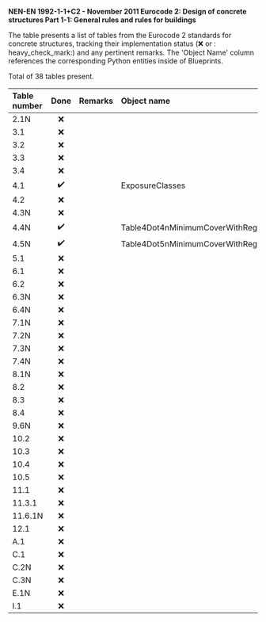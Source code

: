 **NEN-EN 1992-1-1+C2 - November 2011
Eurocode 2: Design of concrete structures
Part 1-1: General rules and rules for buildings**

The table presents a list of tables from the Eurocode 2 standards for concrete structures, tracking their implementation status (:x: or :
heavy_check_mark:) and any pertinent remarks. The 'Object Name' column references the corresponding Python entities inside of Blueprints.

Total of 38 tables present.

| Table number | Done                | Remarks | Object name                                                     |
|:-------------|:-------------------:|:--------|:----------------------------------------------------------------|
| 2.1N         | :x:                 |         |                                                                 |
| 3.1          | :x:                 |         |                                                                 |
| 3.2          | :x:                 |         |                                                                 |
| 3.3          | :x:                 |         |                                                                 |
| 3.4          | :x:                 |         |                                                                 |
| 4.1          | :heavy_check_mark:  |         |ExposureClasses                                                  |
| 4.2          | :x:                 |         |                                                                 |
| 4.3N         | :x:                 |         |                                                                 |
| 4.4N         | :heavy_check_mark:  |         |Table4Dot4nMinimumCoverWithRegardToDurability                    |
| 4.5N         | :heavy_check_mark:  |         |Table4Dot5nMinimumCoverWithRegardToDurabilityForPrestressingSteel|
| 5.1          | :x:                 |         |                                                                 |
| 6.1          | :x:                 |         |                                                                 |
| 6.2          | :x:                 |         |                                                                 |
| 6.3N         | :x:                 |         |                                                                 |
| 6.4N         | :x:                 |         |                                                                 |
| 7.1N         | :x:                 |         |                                                                 |
| 7.2N         | :x:                 |         |                                                                 |
| 7.3N         | :x:                 |         |                                                                 |
| 7.4N         | :x:                 |         |                                                                 |
| 8.1N         | :x:                 |         |                                                                 |
| 8.2          | :x:                 |         |                                                                 |
| 8.3          | :x:                 |         |                                                                 |
| 8.4          | :x:                 |         |                                                                 |
| 9.6N         | :x:                 |         |                                                                 |
| 10.2         | :x:                 |         |                                                                 |
| 10.3         | :x:                 |         |                                                                 |
| 10.4         | :x:                 |         |                                                                 |
| 10.5         | :x:                 |         |                                                                 |
| 11.1         | :x:                 |         |                                                                 |
| 11.3.1       | :x:                 |         |                                                                 |
| 11.6.1N      | :x:                 |         |                                                                 |
| 12.1         | :x:                 |         |                                                                 |
| A.1          | :x:                 |         |                                                                 |
| C.1          | :x:                 |         |                                                                 |
| C.2N         | :x:                 |         |                                                                 |
| C.3N         | :x:                 |         |                                                                 |
| E.1N         | :x:                 |         |                                                                 |
| I.1          | :x:                 |         |                                                                 |

